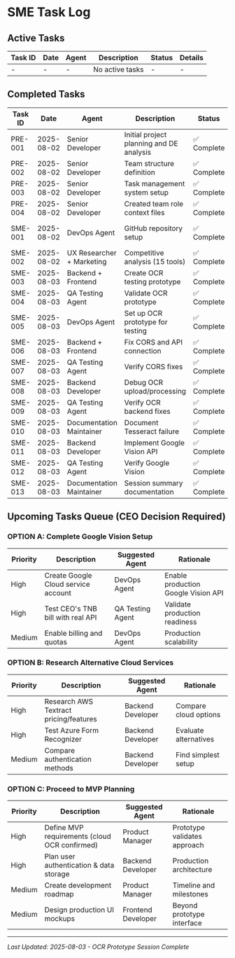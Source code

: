 # SME Task Log

## Active Tasks

| Task ID | Date | Agent | Description | Status | Details |
|---------|------|-------|-------------|---------|---------|
| - | - | - | No active tasks | - | - |

## Completed Tasks

| Task ID | Date | Agent | Description | Status | Details |
|---------|------|-------|-------------|---------|---------|
| PRE-001 | 2025-08-02 | Senior Developer | Initial project planning and DE analysis | ✅ Complete | Created INITIAL_BRAINSTORMING.md, DE_PROJECT_ANALYSIS.md |
| PRE-002 | 2025-08-02 | Senior Developer | Team structure definition | ✅ Complete | Created PROJECT_TEAM_CHARTER.md |
| PRE-003 | 2025-08-02 | Senior Developer | Task management system setup | ✅ Complete | Created TASK_MANAGEMENT_SYSTEM.md |
| PRE-004 | 2025-08-02 | Senior Developer | Created team role context files | ✅ Complete | 10 role files in team-roles/ directory |
| SME-001 | 2025-08-02 | DevOps Agent | GitHub repository setup | ✅ Complete | Repository live at https://github.com/zulfaisal84/smart-data-extractor |
| SME-002 | 2025-08-02 | UX Researcher + Marketing | Competitive analysis (15 tools) | ✅ Complete | [Summary](docs/research/CONSOLIDATED_COMPETITIVE_FINDINGS.md) |
| SME-003 | 2025-08-03 | Backend + Frontend | Create OCR testing prototype | ✅ Complete | Initial Tesseract version |
| SME-004 | 2025-08-03 | QA Testing Agent | Validate OCR prototype | ✅ Complete | Found timeout issues |
| SME-005 | 2025-08-03 | DevOps Agent | Set up OCR prototype for testing | ✅ Complete | Multiple iterations |
| SME-006 | 2025-08-03 | Backend + Frontend | Fix CORS and API connection | ✅ Complete | Resolved connection issues |
| SME-007 | 2025-08-03 | QA Testing Agent | Verify CORS fixes | ✅ Complete | Confirmed working |
| SME-008 | 2025-08-03 | Backend Developer | Debug OCR upload/processing | ✅ Complete | Found root causes |
| SME-009 | 2025-08-03 | QA Testing Agent | Verify OCR backend fixes | ✅ Complete | Still had timeouts |
| SME-010 | 2025-08-03 | Documentation Maintainer | Document Tesseract failure | ✅ Complete | Critical learnings captured |
| SME-011 | 2025-08-03 | Backend Developer | Implement Google Vision API | ✅ Complete | Mock mode working |
| SME-012 | 2025-08-03 | QA Testing Agent | Verify Google Vision | ✅ Complete | Ready for demo |
| SME-013 | 2025-08-03 | Documentation Maintainer | Session summary documentation | ✅ Complete | For CEO's return |

## Upcoming Tasks Queue (CEO Decision Required)

### OPTION A: Complete Google Vision Setup
| Priority | Description | Suggested Agent | Rationale |
|----------|-------------|-----------------|-----------|
| High | Create Google Cloud service account | DevOps Agent | Enable production Google Vision API |
| High | Test CEO's TNB bill with real API | QA Testing Agent | Validate production readiness |
| Medium | Enable billing and quotas | DevOps Agent | Production scalability |

### OPTION B: Research Alternative Cloud Services  
| Priority | Description | Suggested Agent | Rationale |
|----------|-------------|-----------------|-----------|
| High | Research AWS Textract pricing/features | Backend Developer | Compare cloud options |
| High | Test Azure Form Recognizer | Backend Developer | Evaluate alternatives |
| Medium | Compare authentication methods | Backend Developer | Find simplest setup |

### OPTION C: Proceed to MVP Planning
| Priority | Description | Suggested Agent | Rationale |
|----------|-------------|-----------------|-----------|
| High | Define MVP requirements (cloud OCR confirmed) | Product Manager | Prototype validates approach |
| High | Plan user authentication & data storage | Backend Developer | Production architecture |
| Medium | Create development roadmap | Product Manager | Timeline and milestones |
| Medium | Design production UI mockups | Frontend Developer | Beyond prototype interface |

---

*Last Updated: 2025-08-03 - OCR Prototype Session Complete*